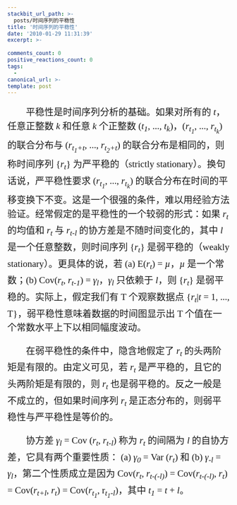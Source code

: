 ```yaml
---
stackbit_url_path: >-
  posts/时间序列的平稳性
title: '时间序列的平稳性'
date: '2010-01-29 11:31:39'
excerpt: >-
  
comments_count: 0
positive_reactions_count: 0
tags: 
  - 
canonical_url: >-
template: post
---
```

<div style="text-indent: 2em; font-size: 150%; font-family: 'Times New Roman'!important; line-height: 1.5em;"><p><span style="font-family: 'Times New Roman'; ">平稳性是时间序列分析的基础。如果对所有的 <em>t</em>，任意正整数 <em>k</em> 和任意 <em>k</em> 个正整数 (<em>t<sub>1</sub></em>, ..., <em>t<sub>k</sub></em>)，(<em>r<sub>t<sub>1</sub></sub></em>, ..., <em>r<sub>t<sub>k</sub></sub></em>) 的联合分布与 (<em>r<sub>t<sub>1</sub>+t</sub></em>, ..., <em>r<sub>t<sub>2</sub>+t</sub></em>) 的联合分布是相同的，则称时间序列 {<em>r<sub>t</sub></em>} 为严平稳的（strictly stationary）。换句话说，严平稳性要求 (<em>r<sub>t<sub>1</sub></sub></em>, ..., <em>r<sub>t<sub>k</sub></sub></em>) 的联合分布在时间的平移变换下不变。这是一个很强的条件，难以用经验方法验证。经常假定的是平稳性的一个较弱的形式：如果 <em>r<sub>t</sub></em> 的均值和 <em>r<sub>t</sub></em> 与 <em>r<sub>t-l</sub></em> 的协方差是不随时间变化的，其中 <em>l</em> 是一个任意整数，则时间序列 {<em>r<sub>t</sub></em>} 是弱平稳的（weakly stationary）。更具体的说，若 (a) E(<em>r<sub>t</sub></em>) =&nbsp;<em>µ</em>，<em>µ</em> 是一个常数；(b) Cov(<em>r<sub>t</sub></em>, <em>r<sub>t-1</sub></em>) =&nbsp;<em>γ<sub>l</sub></em>，<em>γ<sub>l</sub></em> 只依赖于 <em>l</em>，则 {<em>r<sub>t</sub></em>} 是弱平稳的。实际上，假定我们有 T 个观察数据点 {<em>r<sub>t</sub></em>|<em>t</em> = 1, ..., T}，弱平稳性意味着数据的时间图显示出 T 个值在一个常数水平上下以相同幅度波动。</span></p><p><span style="font-family: 'Times New Roman'; ">在弱平稳性的条件中，隐含地假定了 <em>r</em><sub><em>t</em></sub> 的头两阶矩是有限的。由定义可见，若 <em>r</em><sub><em>t</em></sub> 是严平稳的，且它的头两阶矩是有限的，则 <em>r</em><sub><em>t</em></sub> 也是弱平稳的。反之一般是不成立的，但如果时间序列 <em>r</em><sub><em>t</em></sub> 是正态分布的，则弱平稳性与严平稳性是等价的。</span></p><p><span style="font-family: 'Times New Roman'; ">协方差&nbsp;<em>γ<sub>l</sub></em> = Cov (<em>r</em><sub><em>t</em></sub>, <em>r</em><sub><em>t-l</em></sub>) 称为 <em>r</em><sub><em>t</em></sub> 的间隔为 <em>l</em> 的自协方差，它具有两个重要性质： (a)&nbsp;<em>γ<sub>0</sub></em> = Var (<em>r<sub>t</sub></em>) 和 (b) <em>γ<sub>-l</sub></em> = <em>γ<sub>l</sub></em>，第二个性质成立是因为 Cov(<em>r<sub>t</sub></em>, <em>r<sub>t-(-l)</sub></em>) = Cov(<em>r<sub>t-(-l)</sub></em>, <em>r<sub>t</sub></em>) = Cov(<em>r<sub>t+l</sub></em>, <em>r<sub>t</sub></em>) = Cov(<em>r<sub>t<sub>1</sub></sub></em>, r<em><sub>t<sub>1</sub>-l</sub></em>)，其中 <em>t<sub>1</sub></em> = <em>t</em> + <em>l</em>。</span></p></div><p>&nbsp;</p>